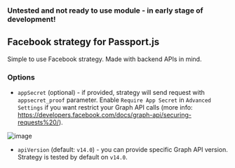 ### Untested and not ready to use module - in early stage of development!

## Facebook strategy for Passport.js
Simple to use Facebook strategy. Made with backend APIs in mind.

### Options
- `appSecret` (optional) - if provided, strategy will send request with `appsecret_proof` parameter. Enable `Require App Secret` in `Advanced Settings` if you want restrict your Graph API calls (more info: https://developers.facebook.com/docs/graph-api/securing-requests%20/). </br>

![image](https://user-images.githubusercontent.com/43048524/170886074-c8001fe9-974c-4abf-9d51-83a5f5e5aea6.png)


- `apiVersion` (default: `v14.0`) - you can provide specific Graph API version. Strategy is tested by default on `v14.0`.
